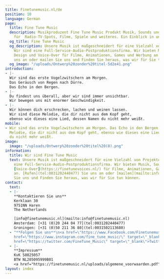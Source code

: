 ```yaml
---
title: Finetunemusic.nl/de
position: 10
language: German
page:
  title: Fine Tune Music
  description: Musikproduzent Fine Tune Music Produkt Musik, Sounds und Voice-overs
    für  Radio-TV-Spots, Filme, Spiele und weiteres. Ein Einblick in unser Portfolio.
  og_title: Fine Tune Music
  og_description: Unsere Musik ist maßgeschneidert für eine Vielzahl von Projekten.
    Wir sind eine Full-Service-Audio-Postproduktionsfirma. Wir bieten Musik, Sound
    Design und Voice-Over für Filme, Animationen, Games und Werbung an. Rufen Sie
    uns an oder mailen Sie uns und Finden Sie heraus, was wir für Sie tun können.
  og_image: "/uploads/Ontwerp%20zonder%20titel-5d2e41.png"
introduction:
- |-
  Wir sind das erste Vogelzwitschern am Morgen.
  Das Geräusch von Regen nach Dürre.
  Das Echo in den Bergen.
- |-
  Du findest uns überall, aber wir sind immer unsichtbar.
  Wir bewegen uns mit enormer Geschwindigkeit.
- |-
  Wir können dich erschrecken, lachen und weinen lassen.
  Wir sind diese Melodie, die dir nicht aus dem Kopf geht,
  ebenso wie dieses eine Lied, dessen Namen du nicht mehr weißt.
mobile:
- Wir sind das erste Vogelzwitschern am Morgen. Das Echo in den Bergen. Wir sind diese
  Melodie, die dir nicht aus dem Kopf geht, ebenso wie dieses eine Lied, dessen Namen
  du nicht mehr weißt.
image:
  image: "/uploads/Ontwerp%20zonder%20titel%20(8).png"
information:
  title: Wir sind Fine Tune Music
  text: Unsere Musik ist maßgeschneidert für eine Vielzahl von Projekten. Wir sind
    eine Full-Service-Audio-Postproduktionsfirma. Wir bieten Musik, Sound Design und
    [Voice-Over](https://finetunevoices.nl/) für Filme, Animationen, Games und Werbung
    an. [Rufen](tel:0031202440477) Sie uns an oder [mailen](mailto:info@finetunemusic.nl)
    Sie uns und Finden Sie heraus, was wir für Sie tun können.
contact:
  text:
  - |-
    **Kontaktieren Sie uns**
    Kerklaan 30
    9751NN Haren
    The Netherlands

    [info@finetunemusic.nl](mailto:info@finetunemusic.nl)
    Amsterdam: [+31 (0)20 244 04 77](tel:0031202440477)
    Groningen: [+31 (0)50 211 36 80](tel:0031502113680)
  - "**Folgen Sie uns**\n<a href=\"https://www.Facebook.com/Finetunemusic.nl/\" target=\"_blank\">Facebook</a>\n<a
    href=\"https://www.instagram.com/fine_tune_music/\" target=\"_blank\">Instagram</a>\n<a
    href=\"https://twitter.com/FineTune_Music\" target=\"_blank\">Twitter</a>  "
  - |-
    **Impressum**
    KvK 58025057
    BTW NL205095999B01
    <a href="https://finetunemusic.nl/uploads/algemene_voorwaarden.pdf" target="_blank">Allgemeine Geschäftsbedingungen</a>
layout: index
---
```


